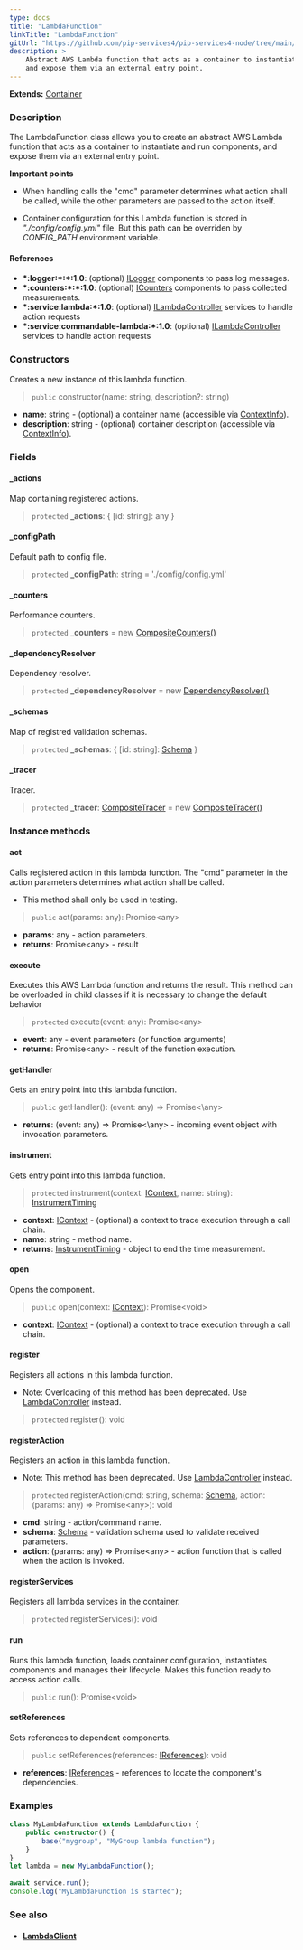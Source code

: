 ```yaml
---
type: docs
title: "LambdaFunction"
linkTitle: "LambdaFunction"
gitUrl: "https://github.com/pip-services4/pip-services4-node/tree/main/pip-services4-aws-node"
description: >
    Abstract AWS Lambda function that acts as a container to instantiate and run components, 
    and expose them via an external entry point. 
---
```


**Extends:** [Container](../../../container/containers/container)

### Description
The LambdaFunction class allows you to create an abstract AWS Lambda function that acts as a container to instantiate and run components, and expose them via an external entry point.

**Important points**

- When handling calls the "cmd" parameter determines what action shall be called, while the other parameters are passed to the action itself.

- Container configuration for this Lambda function is stored in *"./config/config.yml"* file. But this path can be overriden by *CONFIG_PATH* environment variable.


#### References
- **\*:logger:\*:\*:1.0**: (optional) [ILogger](../../../observability/log/ilogger) components to pass log messages.
- **\*:counters:\*:\*:1.0**: (optional) [ICounters](../../../observability/count/icounters) components to pass collected measurements.
- **\*:service:lambda:\*:1.0**: (optional) [ILambdaController](../../controllers/ilambda_controller) services to handle action requests
- **\*:service:commandable-lambda:\*:1.0**: (optional) [ILambdaController](../../controllers/ilambda_controller) services to handle action requests

### Constructors
Creates a new instance of this lambda function.

> `public` constructor(name: string, description?: string)

- **name**: string - (optional) a container name (accessible via [ContextInfo](../../../components/context/context_info)).
- **description**: string - (optional) container description (accessible via [ContextInfo](../../../components/context/context_info)).

### Fields

<span class="hide-title-link">

#### _actions
Map containing registered actions.
> `protected` **_actions**: { [id: string]: any }

#### _configPath
Default path to config file.
> `protected` **_configPath**: string = './config/config.yml'

#### _counters
Performance counters.
> `protected` **_counters** = new [CompositeCounters()](../../../observability/count/composite_counters)

#### _dependencyResolver
Dependency resolver.
> `protected` **_dependencyResolver** = new [DependencyResolver()](../../../components/refer/dependency_resolver)

#### _schemas
Map of registred validation schemas.
> `protected` **_schemas**: { [id: string]: [Schema](../../../data/validate/schema) }

#### _tracer
Tracer.
> `protected` **_tracer**: [CompositeTracer](../../../observability/trace/composite_tracer) = new [CompositeTracer()](../../../components/trace/composite_tracer)


</span>


### Instance methods

#### act
Calls registered action in this lambda function.
The "cmd" parameter in the action parameters determines
what action shall be called.

- This method shall only be used in testing.

> `public` act(params: any): Promise\<any\>

- **params**: any - action parameters.
- **returns**: Promise\<any\> - result

#### execute
Executes this AWS Lambda function and returns the result.
This method can be overloaded in child classes
if it is necessary to change the default behavior

> `protected` execute(event: any): Promise\<any\>

- **event**: any - event parameters (or function arguments)
- **returns**: Promise\<any\> - result of the function execution.

#### getHandler
Gets an entry point into this lambda function.

> `public` getHandler(): (event: any) => Promise<\any\>

- **returns**: (event: any) => Promise<\any\> - incoming event object with invocation parameters.

#### instrument
Gets entry point into this lambda function.

> `protected` instrument(context: [IContext](../../../components/context/icontext), name: string): [InstrumentTiming](../../../rpc/trace/instrument_timing)

- **context**: [IContext](../../../components/context/icontext) - (optional) a context to trace execution through a call chain.
- **name**: string - method name.
- **returns**: [InstrumentTiming](../../../rpc/trace/instrument_timing) - object to end the time measurement.

#### open
Opens the component.

> `public` open(context: [IContext](../../../components/context/icontext)): Promise\<void\>

- **context**: [IContext](../../../components/context/icontext) - (optional) a context to trace execution through a call chain.

#### register
Registers all actions in this lambda function.

- Note: Overloading of this method has been deprecated. Use [LambdaController](../../controllers/lambda_controller) instead.

> `protected` register(): void 


#### registerAction
Registers an action in this lambda function.
 
- Note: This method has been deprecated. Use [LambdaController](../../controllers/lambda_controller) instead.

> `protected` registerAction(cmd: string, schema: [Schema](../../../data/validate/schema), action: (params: any) => Promise\<any\>): void

- **cmd**: string - action/command name.
- **schema**: [Schema](../../../data/validate/schema) - validation schema used to validate received parameters.
- **action**: (params: any) => Promise\<any\> - action function that is called when the action is invoked.


#### registerServices
Registers all lambda services in the container.

> `protected` registerServices(): void


#### run
Runs this lambda function, loads container configuration,
instantiates components and manages their lifecycle.
Makes this function ready to access action calls.

> `public` run(): Promise\<void\> 


#### setReferences
Sets references to dependent components.

> `public` setReferences(references: [IReferences](../../../components/refer/ireferences)): void

- **references**: [IReferences](../../../components/refer/ireferences) - references to locate the component's dependencies.



### Examples

```typescript
class MyLambdaFunction extends LambdaFunction {
    public constructor() {
        base("mygroup", "MyGroup lambda function");
    }
}
let lambda = new MyLambdaFunction();
 
await service.run();
console.log("MyLambdaFunction is started");
```

### See also
- #### [LambdaClient](../../clients/lambda_client)

